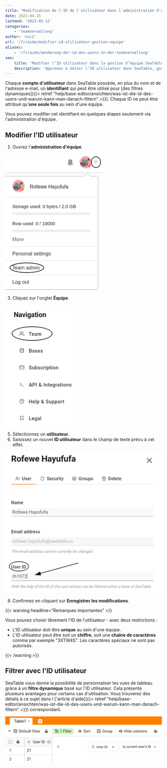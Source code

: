 ```yaml
---
title: "Modification de l'ID de l'utilisateur dans l'administration d'équipe"
date: 2023-04-25
lastmod: '2023-05-12'
categories:
    - 'teamverwaltung'
author: 'nsc2'
url: '/fr/aide/modifier-id-utilisateur-gestion-equipe'
aliases:
    - '/fr/aide/aenderung-der-id-des-users-in-der-teamverwaltung'
seo:
    title: 'Modifier l’ID utilisateur dans la gestion d’équipe SeaTable : guide et filtres dynamiques'
    description: 'Apprenez à éditer l’ID utilisateur dans SeaTable, garantir l’unicité et optimiser l’accès aux données grâce aux options avancées de filtres dynamiques.'
---
```


Chaque **compte d'utilisateur** dans SeaTable possède, en plus du nom et de l'adresse e-mail, un **identifiant** qui peut être utilisé pour [des filtres dynamiques]({{< relref "help/base-editor/ansichten/was-ist-die-id-des-users-und-warum-kann-man-danach-filtern" >}}). Chaque ID ne peut être attribué qu'**une seule fois** au sein d'une équipe.

Vous pouvez modifier cet identifiant en quelques étapes seulement via l'administration d'équipe.

## Modifier l'ID utilisateur

1. Ouvrez l'**administration d'équipe**.

![Ouvrir l'administration d'équipe](images/open-the-team-verwaltung.png)

3. Cliquez sur l'onglet **Équipe**.

![Ouvrez l'onglet Équipe dans l'administration de l'équipe](images/open-reiter-team.png)

5. Sélectionnez un **utilisateur**.
6. Saisissez un nouvel **ID utilisateur** dans le champ de texte prévu à cet effet.

![Saisir le nouvel ID utilisateur dans le champ de texte](images/type-user-id.png)

8. Confirmez en cliquant sur **Enregistrer les modifications**.

{{< warning headline="Remarques importantes" >}}

Vous pouvez choisir librement l'ID de l'utilisateur - avec deux restrictions :

- L'ID utilisateur doit être **unique** au sein d'une équipe.
- L'ID utilisateur peut être soit un **chiffre**, soit une **chaîne de caractères** comme par exemple "3XTW4S". Les caractères spéciaux ne sont pas autorisés.

{{< /warning >}}

## Filtrer avec l'ID utilisateur

SeaTable vous donne la possibilité de personnaliser les vues de tableau grâce à un **filtre dynamique** basé sur l'ID utilisateur. Cela présente plusieurs avantages pour certains cas d'utilisation. Vous trouverez des détails à ce sujet dans l ['article d'aide]({{< relref "help/base-editor/ansichten/was-ist-die-id-des-users-und-warum-kann-man-danach-filtern" >}}) correspondant.

![Filtrage à l'aide de l'ID utilisateur](images/filter-with-user-id.png)
